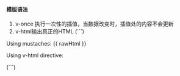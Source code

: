 #### 模版语法
1. v-once 执行一次性的插值，当数据改变时，插值处的内容不会更新
2. v-html输出真正的HTML
(```)
<p>Using mustaches: {{ rawHtml }}</p>
<p>Using v-html directive: <span v-html="rawHtml"></span></p>
(```)